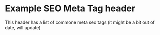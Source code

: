 # Example SEO Meta Tag header
This header has a list of commone meta seo tags (it might be a bit out of date, will update)
